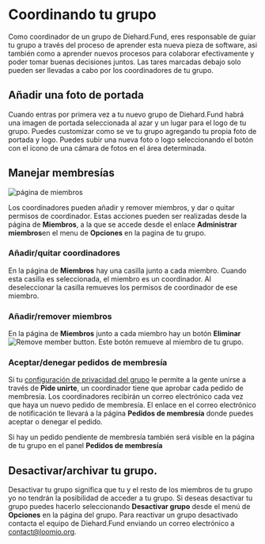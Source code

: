 # Coordinando tu grupo

Como coordinador de un grupo de Diehard.Fund, eres responsable de guiar tu grupo a través del proceso de aprender esta nueva pieza de software, asi también como a aprender nuevos procesos para colaborar efectivamente y poder tomar buenas decisiones juntos. Las tares marcadas debajo solo pueden ser llevadas a cabo por los coordinadores de tu grupo.

## Añadir una foto de portada

Cuando entras por primera vez a tu nuevo grupo de Diehard.Fund habrá una imagen de portada seleccionada al azar y un lugar para el logo de tu grupo. Puedes customizar como se ve tu grupo agregando tu propia foto de portada y logo. Puedes subir una nueva foto o logo seleccionando el botón con el icono de una cámara de fotos en el área determinada.

## Manejar membresías

<img class="screenshot" alt="página de miembros" src="members_page.png" />

Los coordinadores pueden añadir y remover miembros, y dar o quitar permisos de coordinador. Estas acciones pueden ser realizadas desde la página de **Miembros**, a la que se accede desde el enlace **Administrar miembros**en el menu de **Opciones** en la pagina de tu grupo.

### Añadir/quitar coordinadores

En la página de **Miembros** hay una casilla junto a cada miembro. Cuando esta casilla es seleccionada, el miembro es un coordinador. Al deseleccionar la casilla remueves los permisos de coordinador de ese miembro.

### Añadir/remover miembros

En la página de **Miembros** junto a cada miembro hay un botón **Eliminar** ![Remove member button](remove_button.png). Este botón remueve al miembro de tu grupo.

### Aceptar/denegar pedidos de membresía

Si tu [configuración de privacidad del grupo](group_settings.html#group-privacy "va a la sección configuración grupal de este manual") le permite a la gente unirse a través de **Pide unirte**, un coordinador tiene que aprobar cada pedido de membresía. Los coordinadores recibirán un correo electrónico cada vez que haya un nuevo pedido de membresía. El enlace en el correo electrónico de notificación te llevará a la página **Pedidos de membresía** donde puedes aceptar o denegar el pedido.   

Si hay un pedido pendiente de membresía también será visible en la página de tu grupo en el panel **Pedidos de membresía**

## Desactivar/archivar tu grupo.

Desactivar tu grupo significa que tu y el resto de los miembros de tu grupo yo no tendrán la posibilidad de acceder a tu grupo. Si deseas desactivar tu grupo puedes hacerlo seleccionando **Desactivar grupo** desde el menú de **Opciones** en la página del grupo. Para reactivar un grupo desactivado contacta el equipo de Diehard.Fund enviando un correo electrónico a [contact@loomio.org](mailto:contact@loomio.org "abre en una nueva pestaña").
